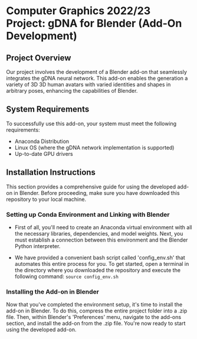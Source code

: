 # Computer Graphics 2022/23 Project: gDNA for Blender (Add-On Development)
## Project Overview
Our project involves the development of a Blender add-on that seamlessly integrates the gDNA neural network. This add-on enables the generation a variety of 3D 3D human avatars with varied
identities and shapes in arbitrary poses, enhancing the capabilities of Blender.

## System Requirements
To successfully use this add-on, your system must meet the following requirements:
- Anaconda Distribution
- Linux OS (where the gDNA network implementation is supported)
- Up-to-date GPU drivers


## Installation Instructions
This section provides a comprehensive guide for using the developed add-on in Blender. Before proceeding, make sure you have downloaded this repository to your local machine.

### Setting up Conda Environment and Linking with Blender
- First of all, you'll need to create an Anaconda virtual environment with all the necessary libraries, dependencies, and model weights. Next, you must establish a connection between this environment and the Blender Python interpreter.

- We have provided a convenient bash script called 'config_env.sh' that automates this entire process for you. To get started, open a terminal in the directory where you downloaded the repository and execute the following command:
```source config_env.sh```


### Installing the Add-on in Blender
Now that you've completed the environment setup, it's time to install the add-on in Blender. To do this, compress the entire project folder into a .zip file. Then, within Blender's 'Preferences' menu, navigate to the add-ons section, and install the add-on from the .zip file.
You're now ready to start using the developed add-on.


